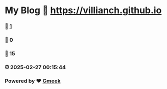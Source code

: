# My Blog :link: https://villianch.github.io 
### :page_facing_up: [1](https://villianch.github.io/tag.html) 
### :speech_balloon: 0 
### :hibiscus: 15 
### :alarm_clock: 2025-02-27 00:15:44 
### Powered by :heart: [Gmeek](https://github.com/Meekdai/Gmeek)
